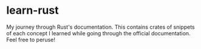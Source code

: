 # learn-rust
My journey through Rust's documentation. This contains crates of snippets of each concept I learned while going through the official documentation. Feel free to peruse!
